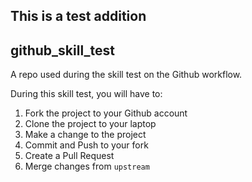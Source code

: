
## This is a test addition

## github_skill_test

A repo used during the skill test on the Github workflow.

During this skill test, you will have to:

1. Fork the project to your Github account
2. Clone the project to your laptop
3. Make a change to the project
4. Commit and Push to your fork
5. Create a Pull Request
6. Merge changes from `upstream`
